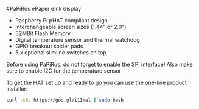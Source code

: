 <!--
---
name: PaPiRus Zero
class: board
type: display
formfactor: pHAT
manufacturer: Pi Supply
description: PaPiRus Zero is an ePaper / eInk screen pHAT module for the Pi Zero.
url: https://www.kickstarter.com/projects/pisupply/papirus-the-epaper-screen-hat-for-your-raspberry-p
github: https://github.com/PiSupply/PaPiRus
schematic:
buy: https://www.pi-supply.com/product/papirus-zero-epaper-screen-phat-pi-zero/
image: 'pisupply-papirus-zero.png'
pincount: 40
eeprom: yes
power:
  '1':
  '2':
ground:
  '6':
  '9':
  '14':
  '20':
  '25':
  '30':
  '34':
  '39':
pin:
  '3':
    mode: i2c
  '5':
    mode: i2c
  '8':
    name: Border Control
  '10':
    name: Discharge
  '11':
    name: Temp Sens
  '16':
    name: Panel On
  '18':
    name: Reset COG (Chip On Glass) 
  '19':
    mode: spi
  '21':
    mode: spi
  '22':
    name: Busy COG (Chip On Glass)
  '23':
    mode: spi
  '24':
    mode: spi
  '26':
    mode: spi
  '35':
    name: Button 3
    mode: input
    active: low
  '36':
    name: Button 4
    mode: input
    active: low
  '37':
    name: Button 2
    mode: input
    active: low  
  '38':
    name: Button 1
    mode: input
    active: low
  '40':
    name: Button 5
    mode: input
    active: low
-->
#PaPiRus ePaper eInk display
* Raspberry Pi pHAT compliant design
* Interchangeable screen sizes (1.44" or 2.0")
* 32MBit Flash Memory
* Digital temperature sensor and thermal watchdog
* GPIO breakout solder pads
* 5 x optional slimline switches on top

Before using PaPiRus, do not forget to enable the SPI interface!
Also make sure to enable I2C for the temperature sensor

To get the HAT set up and ready to go you can use the one-line product installer:

```bash
curl -sSL https://goo.gl/i1Imel | sudo bash
```
